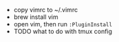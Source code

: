 * copy vimrc to ~/.vimrc
* brew install vim
* open vim, then run `:PluginInstall`
* TODO what to do with tmux config
